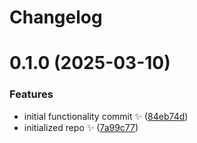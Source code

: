# Changelog

# 0.1.0 (2025-03-10)

### Features

- initial functionality commit ✨ ([84eb74d](https://github.com/bingo-examples/create-stratum-example/commit/84eb74dba5492e5fa81671514f52aebc5e54b6cf))
- initialized repo ✨ ([7a99c77](https://github.com/bingo-examples/create-stratum-example/commit/7a99c77cb4146c5b2cde3547768edefee00fc8bc))
